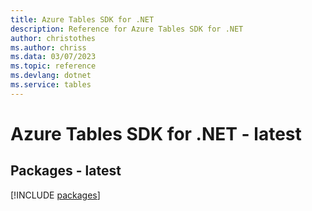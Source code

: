 ```yaml
---
title: Azure Tables SDK for .NET
description: Reference for Azure Tables SDK for .NET
author: christothes
ms.author: chriss
ms.data: 03/07/2023
ms.topic: reference
ms.devlang: dotnet
ms.service: tables
---
```

# Azure Tables SDK for .NET - latest
## Packages - latest
[!INCLUDE [packages](tables-index.md)]